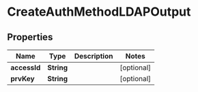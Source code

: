 

# CreateAuthMethodLDAPOutput


## Properties

Name | Type | Description | Notes
------------ | ------------- | ------------- | -------------
**accessId** | **String** |  |  [optional]
**prvKey** | **String** |  |  [optional]



